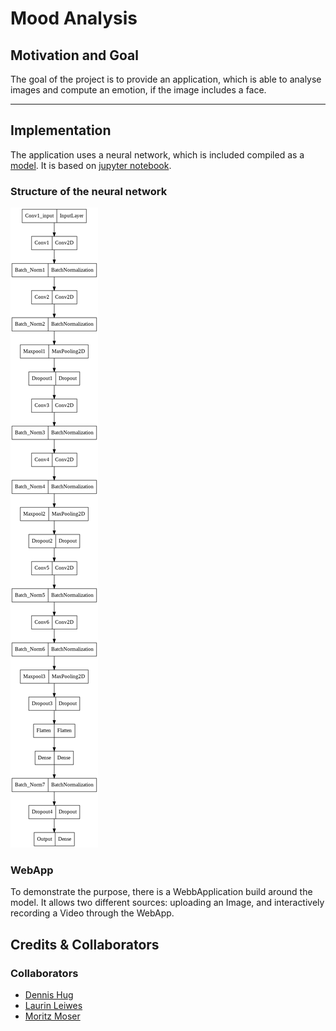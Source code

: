 # Mood Analysis

## Motivation and Goal

The goal of the project is to provide an application, which is able to analyse images and compute an emotion, if the
image includes a face.

* * *

## Implementation 

The application uses a neural network, which is included compiled as a [model](models/emotions_final.h5). 
It is based on [jupyter notebook](models/emotions_detection.ipynb).

### Structure of the neural network 

![structure](documentation/static/neural_network_structure.png)

### WebApp 

To demonstrate the purpose, there is a WebbApplication build around the model. 
It allows two different sources: uploading an Image, and interactively recording a Video through the WebApp.

## Credits & Collaborators

### Collaborators

- [Dennis Hug](https://github.com/hugson-d)
- [Laurin Leiwes](https://github.com/NighthawkF119)
- [Moritz Moser](https://github.com/Pondo18)